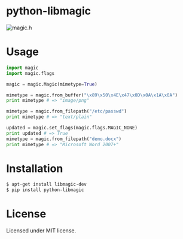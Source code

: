 # python-libmagic

![magic.h](http://i.imgur.com/GbN8szC.jpg)

# Usage

```python
import magic
import magic.flags

magic = magic.Magic(mimetype=True)

mimetype = magic.from_buffer("\x89\x50\x4E\x47\x0D\x0A\x1A\x0A")
print mimetype # => "image/png"

mimetype = magic.from_filepath("/etc/passwd")
print mimetype # => "text/plain"

updated = magic.set_flags(magic.flags.MAGIC_NONE)
print updated # => True
mimetype = magic.from_filepath("demo.docx")
print mimetype # => "Microsoft Word 2007+"
```

# Installation

```bash
$ apt-get install libmagic-dev
$ pip install python-libmagic
```

# License

Licensed under MIT license.
